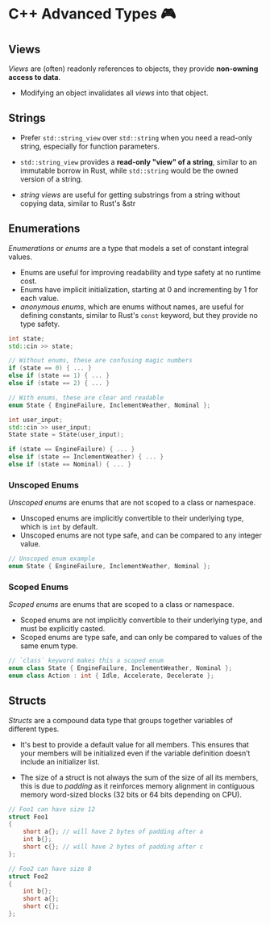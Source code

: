 # C++ Advanced Types 🎮

## Views

_Views_ are (often) readonly references to objects, they provide **non-owning access to data**.

- Modifying an object invalidates all _views_ into that object.

## Strings

- Prefer `std::string_view` over `std::string` when you need a read-only string, especially for function parameters.

- `std::string_view` provides a **read-only "view" of a string**, similar to an immutable borrow in Rust, while `std::string` would be the owned version of a string.

- _string views_ are useful for getting substrings from a string without copying data, similar to Rust's &str

## Enumerations

_Enumerations_ or _enums_ are a type that models a set of constant integral values.

- Enums are useful for improving readability and type safety at no runtime cost.
- Enums have implicit initialization, starting at 0 and incrementing by 1 for each value.
- _anonymous enums_, which are enums without names, are useful for defining constants, similar to Rust's `const` keyword, but they provide no type safety.

```cpp
int state;
std::cin >> state;

// Without enums, these are confusing magic numbers
if (state == 0) { ... } 
else if (state == 1) { ... } 
else if (state == 2) { ... }

// With enums, these are clear and readable
enum State { EngineFailure, InclementWeather, Nominal };

int user_input;
std::cin >> user_input;
State state = State(user_input);

if (state == EngineFailure) { ... } 
else if (state == InclementWeather) { ... } 
else if (state == Nominal) { ... }
```

### Unscoped Enums

_Unscoped enums_ are enums that are not scoped to a class or namespace.

- Unscoped enums are implicitly convertible to their underlying type, which is `int` by default.
- Unscoped enums are not type safe, and can be compared to any integer value.

```cpp
// Unscoped enum example
enum State { EngineFailure, InclementWeather, Nominal };
```

### Scoped Enums

_Scoped enums_ are enums that are scoped to a class or namespace.

- Scoped enums are not implicitly convertible to their underlying type, and must be explicitly casted.
- Scoped enums are type safe, and can only be compared to values of the same enum type.

```cpp
// `class` keyword makes this a scoped enum
enum class State { EngineFailure, InclementWeather, Nominal };
enum class Action : int { Idle, Accelerate, Decelerate };
```

## Structs

_Structs_ are a compound data type that groups together variables of different types.

- It's best to provide a default value for all members. This ensures that your members will be initialized even if the variable definition doesn’t include an initializer list.

- The size of a struct is not always the sum of the size of all its members, this is due to _padding_ as it reinforces memory alignment in contiguous memory word-sized blocks (32 bits or 64 bits depending on CPU).

```cpp
// Foo1 can have size 12
struct Foo1
{
    short a{}; // will have 2 bytes of padding after a
    int b{};
    short c{}; // will have 2 bytes of padding after c
};

// Foo2 can have size 8
struct Foo2
{
    int b{};
    short a{};
    short c{};
};
```
